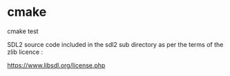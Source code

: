 # cmake
cmake test

SDL2 source code included in the sdl2 sub directory as per the terms of the zlib licence :

https://www.libsdl.org/license.php

